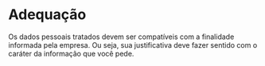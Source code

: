 # Adequação

Os dados pessoais tratados devem ser compatíveis com a finalidade informada pela empresa. Ou seja, sua justificativa deve fazer sentido com o caráter da informação que você pede.